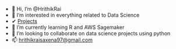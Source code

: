 - 👋 Hi, I’m @HrithikRai
- 👀 I’m interested in everything related to Data Science
- ✔  [Projects](https://hrithikrai.github.io/Hrithik_Portfolio/)
- 🌱 I’m currently learning R and AWS Sagemaker
- 💞️ I’m looking to collaborate on data science projects using python 
- 📫 hrithikraisaxena97@gmail.com

<!---
HrithikRai/HrithikRai is a ✨ special ✨ repository because its `README.md` (this file) appears on your GitHub profile.
You can click the Preview link to take a look at your changes.
--->
